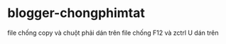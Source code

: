 # blogger-chongphimtat
file chống copy và chuột phải dán trên <body>
file chống F12 và zctrl U dán trên </body>
